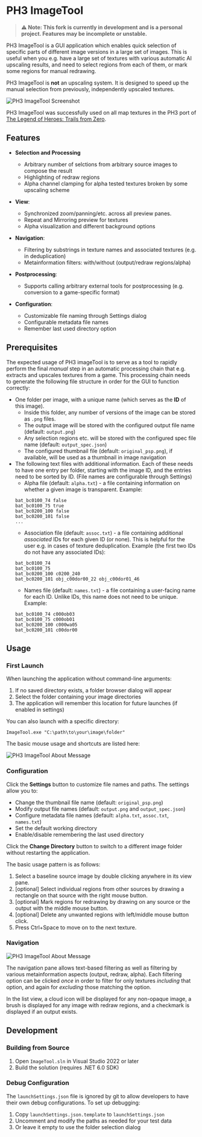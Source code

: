 # PH3 ImageTool

> **⚠️ Note: This fork is currently in development and is a personal project. Features may be incomplete or unstable.**

PH3 ImageTool is a GUI application which enables quick selection of specific parts of different image versions in a large set of images. This is useful when you e.g. have a large set of textures with various automatic AI upscaling results, and need to select regions from each of them, or mark some regions for manual redrawing.

PH3 ImageTool is **not** an upscaling system. It is designed to speed up the manual selection from previously, independently upscaled textures.

![PH3 ImageTool Screenshot](docs/img/screenshot.png)

PH3 ImageTool was successfully used on all map textures in the PH3 port of [The Legend of Heroes: Trails from Zero](https://store.steampowered.com/app/1668510/The_Legend_of_Heroes_Trails_from_Zero).


## Features

* **Selection and Processing**
    - Arbitrary number of selctions from arbitrary source images to compose the result
    - Highlighting of redraw regions
    - Alpha channel clamping for alpha tested textures broken by some upscaling scheme

* **View**:
    - Synchronized zoom/panning/etc. across all preview panes.
    - Repeat and Mirroring preview for textures
    - Alpha visualization and different background options

* **Navigation**:
    - Filtering by substrings in texture names and associated textures (e.g. in deduplication)
    - Metainformation filters: with/without (output/redraw regions/alpha)

* **Postprocessing**:
    - Supports calling arbitrary external tools for postprocessing (e.g. conversion to a game-specific format)

* **Configuration**:
    - Customizable file naming through Settings dialog
    - Configurable metadata file names
    - Remember last used directory option


## Prerequisites

The expected usage of PH3 imageTool is to serve as a tool to rapidly perform the final *manual* step in an automatic processing chain that e.g. extracts and upscales textures from a game. This processing chain needs to generate the following file structure in order for the GUI to function correctly:

- One folder per image, with a unique name (which serves as the **ID** of this image).
    - Inside this folder, any number of versions of the image can be stored as `.png` files.
    - The output image will be stored with the configured output file name (default: `output.png`)
    - Any selection regions etc. will be stored with the configured spec file name (default: `output_spec.json`)
    - The configured thumbnail file (default: `original_psp.png`), if available, will be used as a thumbnail in image navigation
- The following text files with additional information. Each of these needs to have one entry per folder, starting with the image ID, and the entries need to be sorted by ID. (File names are configurable through Settings)
    - Alpha file (default: `alpha.txt`) - a file containing information on whether a given image is transparent. Example:
    ```
    bat_bc0100_74 false
    bat_bc0100_75 true
    bat_bc0200_100 false
    bat_bc0200_101 false
    ...
    ```
    - Association file (default: `assoc.txt`) - a file containing additional *associated* IDs for each given ID (or none). This is helpful for the user e.g. in cases of texture deduplication.
    Example (the first two IDs do not have any associated IDs):
    ```
    bat_bc0100_74
    bat_bc0100_75
    bat_bc0200_100 c0200_240
    bat_bc0200_101 obj_c00dor00_22 obj_c00dor01_46
    ```
    - Names file (default: `names.txt`) - a file containing a user-facing name for each ID. Unlike IDs, this name does not need to be unique. Example:
    ```
    bat_bc0100_74 c000ob03
    bat_bc0100_75 c000ob01
    bat_bc0200_100 c000wa05
    bat_bc0200_101 c00dor00
    ```

## Usage

### First Launch
When launching the application without command-line arguments:
1. If no saved directory exists, a folder browser dialog will appear
2. Select the folder containing your image directories
3. The application will remember this location for future launches (if enabled in settings)

You can also launch with a specific directory:
```
ImageTool.exe "C:\path\to\your\image\folder"
```

The basic mouse usage and shortcuts are listed here:

![PH3 ImageTool About Message](docs/img/about.png)

### Configuration

Click the **Settings** button to customize file names and paths. The settings allow you to:
- Change the thumbnail file name (default: `original_psp.png`)
- Modify output file names (default: `output.png` and `output_spec.json`)
- Configure metadata file names (default: `alpha.txt`, `assoc.txt`, `names.txt`)
- Set the default working directory
- Enable/disable remembering the last used directory

Click the **Change Directory** button to switch to a different image folder without restarting the application.

The basic usage pattern is as follows:

1. Select a baseline source image by double clicking anywhere in its view pane.
2. [optional] Select individual regions from other sources by drawing a rectangle on that source with the right mouse button.
3. [optional] Mark regions for redrawing by drawing on any source or the output with the middle mouse button.
4. [optional] Delete any unwanted regions with left/middle mouse button click.
5. Press Ctrl+Space to move on to the next texture.


### Navigation

![PH3 ImageTool About Message](docs/img/navigation.png)

The navigation pane allows text-based filtering as well as filtering by various metainformation aspects (output, redraw, alpha). Each filtering option can be clicked *once* in order to filter for only textures *including* that option, and again for *excluding* those matching the option.

In the list view, a cloud icon will be displayed for any non-opaque image, a brush is displayed for any image with redraw regions, and a checkmark is displayed if an output exists. 

## Development

### Building from Source

1. Open `ImageTool.sln` in Visual Studio 2022 or later
2. Build the solution (requires .NET 6.0 SDK)

### Debug Configuration

The `launchSettings.json` file is ignored by git to allow developers to have their own debug configurations. To set up debugging:

1. Copy `launchSettings.json.template` to `launchSettings.json`
2. Uncomment and modify the paths as needed for your test data
3. Or leave it empty to use the folder selection dialog